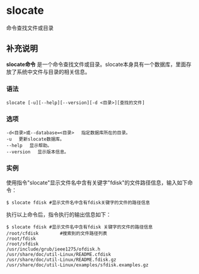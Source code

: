 slocate
===

命令查找文件或目录

## 补充说明

**slocate命令** 是一个命令查找文件或目录。slocate本身具有一个数据库，里面存放了系统中文件与目录的相关信息。

### 语法

```shell
slocate [-u][--help][--version][-d <目录>][查找的文件]
```

### 选项

```shell
-d<目录>或--database=<目录> 　指定数据库所在的目录。
-u 　更新slocate数据库。
--help 　显示帮助。
--version 　显示版本信息。
```

### 实例

使用指令"slocate"显示文件名中含有关键字"fdisk"的文件路径信息，输入如下命令：

```shell
$ slocate fdisk #显示文件名中含有fdisk关键字的文件的路径信息
```

执行以上命令后，指令执行的输出信息如下：

```shell
$ slocate fdisk #显示文件名中含有fdisk 关键字的文件的路径信息
/root/cfdisk        #搜索到的文件路径列表
/root/fdisk
/root/sfdisk
/usr/include/grub/ieee1275/ofdisk.h
/usr/share/doc/util-Linux/README.cfdisk
/usr/share/doc/util-Linux/README.fdisk.gz
/usr/share/doc/util-Linux/examples/sfdisk.examples.gz
```

<!-- Linux命令行搜索引擎：https://jaywcjlove.github.io/linux-command/ -->

